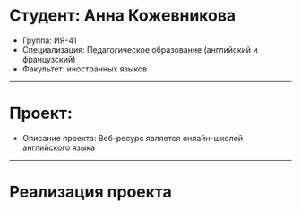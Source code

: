 # Студент: Анна Кожевникова 
- Группа: ИЯ-41
- Специализация: Педагогическое образование (английский и французский)
- Факультет: иностранных языков
---
# Проект:
- Описание проекта: Веб-ресурс является онлайн-школой английского языка
---
# Реализация проекта